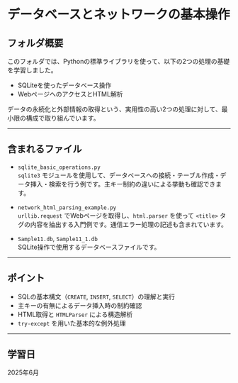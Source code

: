 # データベースとネットワークの基本操作

## フォルダ概要

このフォルダでは、Pythonの標準ライブラリを使って、以下の2つの処理の基礎を学習しました。  

- SQLiteを使ったデータベース操作  
- WebページへのアクセスとHTML解析  
  
データの永続化と外部情報の取得という、実用性の高い2つの処理に対して、最小限の構成で取り組んでいます。

---

## 含まれるファイル

- `sqlite_basic_operations.py`  
  `sqlite3` モジュールを使用して、データベースへの接続・テーブル作成・データ挿入・検索を行う例です。主キー制約の違いによる挙動も確認できます。

- `network_html_parsing_example.py`  
  `urllib.request` でWebページを取得し、`html.parser` を使って `<title>` タグの内容を抽出する入門例です。通信エラー処理の記述も含まれています。

- `Sample11.db`, `Sample11_1.db`  
  SQLite操作で使用するデータベースファイルです。

---

## ポイント

- SQLの基本構文（`CREATE`, `INSERT`, `SELECT`）の理解と実行
- 主キーの有無によるデータ挿入時の制約確認
- HTML取得と `HTMLParser` による構造解析
- `try-except` を用いた基本的な例外処理

---

## 学習日

2025年6月
